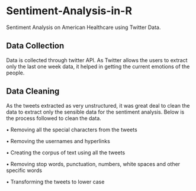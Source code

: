 # Sentiment-Analysis-in-R
Sentiment Analysis on American Healthcare using Twitter Data.

## Data Collection

Data is collected through twitter API. As Twitter allows the users to extract only the
last one week data, it helped in getting the current emotions of the people.


## Data Cleaning

As the tweets extracted as very unstructured, it was great deal to clean the data to
extract only the sensible data for the sentiment analysis. Below is the process followed to clean the data.

• Removing all the special characters from the tweets

• Removing the usernames and hyperlinks

• Creating the corpus of text using all the tweets

• Removing stop words, punctuation, numbers, white spaces and other specific words

• Transforming the tweets to lower case


